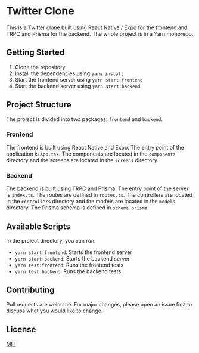 # Twitter Clone

This is a Twitter clone built using React Native / Expo for the frontend and TRPC and Prisma for the backend. The whole project is in a Yarn monorepo.

## Getting Started

1. Clone the repository
2. Install the dependencies using `yarn install`
3. Start the frontend server using `yarn start:frontend`
4. Start the backend server using `yarn start:backend`

## Project Structure

The project is divided into two packages: `frontend` and `backend`.

### Frontend

The frontend is built using React Native and Expo. The entry point of the application is `App.tsx`. The components are located in the `components` directory and the screens are located in the `screens` directory.

### Backend

The backend is built using TRPC and Prisma. The entry point of the server is `index.ts`. The routes are defined in `routes.ts`. The controllers are located in the `controllers` directory and the models are located in the `models` directory. The Prisma schema is defined in `schema.prisma`.

## Available Scripts

In the project directory, you can run:

- `yarn start:frontend`: Starts the frontend server
- `yarn start:backend`: Starts the backend server
- `yarn test:frontend`: Runs the frontend tests
- `yarn test:backend`: Runs the backend tests

## Contributing

Pull requests are welcome. For major changes, please open an issue first to discuss what you would like to change.

## License

[MIT](https://choosealicense.com/licenses/mit/)